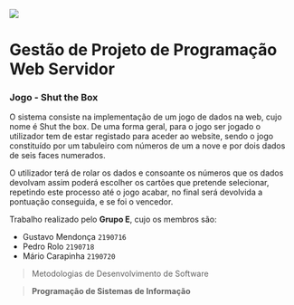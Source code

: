 ![](https://upload.wikimedia.org/wikipedia/commons/9/9a/Log%C3%B3tipo_Polit%C3%A9cnico_Leiria_01.png)

# Gestão de Projeto de Programação Web Servidor

### Jogo - Shut the Box

O sistema consiste na implementação de um jogo de dados na web, cujo nome é Shut the box. 
De uma forma geral, para o jogo ser jogado o utilizador tem de estar registado para aceder ao website, 
sendo o jogo constituído por um tabuleiro com números de um a nove e por dois dados de seis faces numerados.

O utilizador terá de rolar os dados e consoante os números que os dados devolvam assim poderá escolher os 
cartões que pretende selecionar, repetindo este processo até o jogo acabar, no final será devolvida a pontuação
conseguida, e se foi o vencedor.


Trabalho realizado pelo **Grupo E**, cujo os membros são:
- Gustavo Mendonça `2190716`
- Pedro Rolo `2190718`
- Mário Carapinha `2190720`

> Metodologias de Desenvolvimento de Software

> **Programação de Sistemas de Informação**
